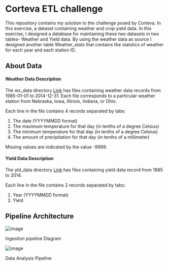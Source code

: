 # Corteva ETL challenge


This repository contains my solution to the challenge posed by Corteva. In this exercise, a dataset containing weather and crop yield data. In this exercise, I designed a database for maintaining these two datasets in two tables- Weather and Yield data. By using the weather data as source I designed another table Weather_stats that contains the statstics of weather for each year and each station ID.


## About Data

#### Weather Data Description


The wx_data directory [Link](https://github.com/maddy3940/corteva-code-challenge/tree/main/wx_data) has files containing weather data records from 1985-01-01 to 2014-12-31. Each file corresponds to a particular weather station from Nebraska, Iowa, Illinois, Indiana, or Ohio.

Each line in the file contains 4 records separated by tabs: 

1. The date (YYYYMMDD format)
2. The maximum temperature for that day (in tenths of a degree Celsius)
3. The minimum temperature for that day (in tenths of a degree Celsius)
4. The amount of precipitation for that day (in tenths of a millimeter)

Missing values are indicated by the value -9999.



#### Yield Data Description 

The yld_data directory [Link](https://github.com/maddy3940/corteva-code-challenge/tree/main/yld_data) has files containing yield data record from 1985 to 2014. 

Each line in the file contains 2 records separated by tabs: 

1. Year (YYYYMMDD format)
2. Yield

## Pipeline Architecture

![image](https://user-images.githubusercontent.com/44323045/224803035-91d1689a-6a7c-410e-afd3-e5ef03a4c806.png)

Ingestion pipeline Diagram


![image](https://user-images.githubusercontent.com/44323045/224805923-ff17c8f6-a3c2-43b9-8e2c-88f4c939bc32.png)

Data Analysis Pipeline



